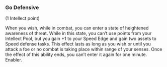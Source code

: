 ### Go Defensive

(1 Intellect point)

When you wish, while in combat, you can enter a state of heightened awareness of threat. While in this state, you can’t use points from your Intellect Pool, but you gain +1 to your Speed Edge and gain two assets to Speed defense tasks. This effect lasts as long as you wish or until you attack a foe or no combat is taking place within range of your senses. Once the effect of this ability ends, you can’t enter it again for one minute. Enabler.